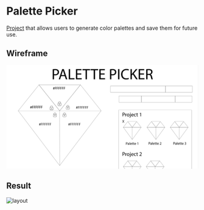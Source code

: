 # Palette Picker

[Project](http://frontend.turing.io/projects/palette-picker.html) that allows users to generate color palettes and save them for future use.

## Wireframe
![wireframe](images/wireframe.png)

## Result
![layout](images/layout.gif)
